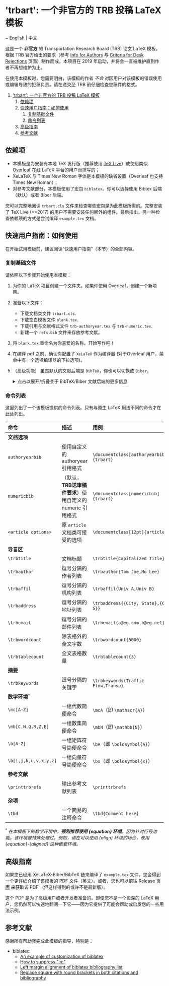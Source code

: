 # 'trbart': 一个非官方的 TRB 投稿 LaTeX 模板

~ [English](../README.md) | 中文

这是一个 **非官方** 的 Transportation Research Board (TRB) 论文 LaTeX 模板，根据 TRB 官方给出的要求（参考 [Info for Authors](http://onlinepubs.trb.org/onlinepubs/AM/InfoForAuthors.pdf) 与 [Criteria for Desk Rejections](http://onlinepubs.trb.org/onlinepubs/TRREM/CriteriaforDeskRejections2019.pdf) 页面）制作而成。本项目在 2019 年启动，并将会一直被维护直到作者不再想维护为止。

在使用本模板时，您需要明白，该模板的作者 *不会* 对因用户对该模板的错误使用或编辑导致的拒稿负责。请在递交至 TRB 前仔细检查您稿件的格式。

1. ['trbart': 一个非官方的 TRB 投稿 LaTeX 模板](#trbart-一个非官方的-trb-投稿-latex-模板)
   1. [依赖项](#依赖项)
   2. [快速用户指南：如何使用](#快速用户指南如何使用)
      1. [复制基础文件](#复制基础文件)
      2. [命令列表](#命令列表)
   3. [高级指南](#高级指南)
   4. [参考文献](#参考文献)

## 依赖项

- 本模板是为安装有本地 TeX 发行版（推荐使用 [TeX Live](https://www.tug.org/texlive/)）或使用类似 [Overleaf](https://www.overleaf.com/) 在线 LaTeX 平台的用户而撰写的；
- XeLaTeX 与 Times New Roman 字体是本模板的缺省设置（Overleaf 也支持 Times New Roman）；
- 对参考文献部分，本模板使用了宏包 `biblatex`。你可以选择使用 Bibtex 后端（默认）或者 Biber 后端。

您可以完整地阅读 `trbart.cls` 文件来检查哪些宏包是为此模板所需的。完整安装了 TeX Live (>=2017) 的用户不需要安装任何额外的组件。最后指出，另一种检查依赖项的方式是尝试编译 `example.tex` 文档。

## 快速用户指南：如何使用

在开始试用模板前，建议阅读“快速用户指南”（本节）的全部内容。

### 复制基础文件

请依照以下步骤开始使用本模板：
1. 为你的 LaTeX 项目创建一个文件夹。如果你使用 Overleaf，创建一个新项目。
2. 准备以下文件：
   - 下载文档类文件 `trbart.cls`.
   - 下载空白模板文件 `blank.tex`. 
   - 下载引用与文献格式文件 `trb-authoryear.tex` 与 `trb-numeric.tex`.
   - 新建一个 `refs.bib` 文件来存放参考文献。
3. 将 `blank.tex` 重命名为你喜爱的名称。开始写作吧！
4. 在编译 pdf 之前，确认你配置了 `XeLaTeX` 作为编译器 (对于Overleaf 用户，菜单中有一个选择编译器的下拉选项)。
5. （高级功能） 虽然默认的文献后端是 `BibTeX`，你也可以切换成 `Biber`。 
   <details><summary>点击以展开/折叠关于 BibTeX/Biber 文献后端的更多信息</summary>

   你可以通过更改 `trbart.cls` 文件中以下行来切换为 Biber 后端:
   ```tex
   \RequirePackage[..., backend=biber]{biblatex}
   ```
   - I如果你选择 Biber 后端，请将 `refs.bib` 文件中所有 `@article` 类型下的 `title=` 键都重命名为 `journaltitle=`。
   - 如果你在转向 Biber 的过程中出现了配置问题，这里有一个实用链接：[StackExchange - Configuring my editor to avoid undefined citations](https://tex.stackexchange.com/questions/154751/biblatex-with-biber-configuring-my-editor-to-avoid-undefined-citations).
   </details>

### 命令列表

这里列出了一个该模板提供的命令列表。只有与原生 LaTeX 用法不同的命令才在此处列出。

| 命令 | 描述 | 用例 |
| :--- | :--- | :--- |
| **文档选项** |||
| `authoryearbib` | 使用自定义的 authoryear 引用格式 | `\documentclass[authoryearbib]{trbart}` |
| `numericbib` | （默认，**TRB送审稿件要求**）使用自定义的 numeric 引用格式 | `\documentclass[numericbib]{trbart}` |
| `<article options>` | 原 `article` 文档类可接受的选项 | `\documentclass[12pt]{article}` |
| **导言区** |||
| `\trbtitle` | 文档标题 | `\trbtitle{Capitalized Title}` |
| `\trbauthor` | 逗号分隔的作者列表 | `\trbauthor{Tom Joe,Mo Lee}` |
| `\trbaffil` | 逗号分隔的机构列表 | `\trbaffil{Univ A,Univ B}` |
| `\trbaddress` | 逗号分隔的地址列表 | `\trbaddress{{City, State},{C, S}}` |
| `\trbemail` | 逗号分隔的邮件列表 | `\trbemail{a@eg.com,b@eg.net}` |
| `\trbwordcount` | 除表格外的全文字数 | `\trbwordcount{5000}` |
| `\trbtablecount` | 全文表格数量 | `\trbtablecount{3}` |
| **摘要** |||
| `\trbkeywords` | 逗号分隔的关键字 | `\trbkeywords{Traffic Flow,Transp}` |
| **数学环境**<sup>†</sup> |||
| `\mc[A-Z]` | 一组代数简便命令 | `\mcA`（即 `\mathscr{A}`） |
| `\mb[C,N,Q,R,Z,E]` | 一组数集简便命令 | `\mbN`（即 `\mathbb{N}`） |
| `\b[A-Z]` | 一组矩阵符号简便命令 | `\bA`（即 `\boldsymbol{A}`） |
| `\b[i,j,k,u,v,x,y,z]` | 一组向量符号简便命令 | `\bx`（即 `\boldsymbol{x}`） |
| **参考文献** |||
| `\printtrbrefs`| 输出参考文献列表 | `\printtrbrefs` |
| **杂项** |||
| `\tbd` | 一个简易的注释命令 | `\tbd{Comment here}` | 

<sup>†</sup> *在本模板下的数学环境中，**强烈推荐使用 {equation} 环境**。因为针对行号功能，该环境被特殊处理过。例如，请在可以使用 {align} 环境的场合，改用 {equation}-{aligned} 这种嵌套环境。*


## 高级指南

如果您已经用 XeLaTeX-Biber/BibTeX 链来编译了 `example.tex` 文件，您会得到一个更详细介绍了该模板的 PDF 文件（英文）。或者，您也可以前往 [Release 页面](https://github.com/wklchris/TRB-template/releases) 来获取该 PDF （但这样得到的或许不是最新版）。

这个 PDF 是为了高级用户或者开发者准备的。即便您不是一个资深的 LaTeX 用户，您仍然可以快速地翻阅一下它——因为它提供了可能会帮助或启发您的一些用法示例。


## 参考文献

感谢所有帮助我完成此模板的指导，特别是：
- biblatex:
  - [An example of customization of biblatex](https://tex.stackexchange.com/questions/386735/how-to-customize-biblatex-style)
  - [How to suppress "in:"](https://tex.stackexchange.com/questions/10682/suppress-in-biblatex)
  - [Left margin alignment of biblatex bibliography list](https://tex.stackexchange.com/questions/47092/left-margin-alignment-of-biblatexs-bibliography-list)
  - [Replace square with round brackets in both citations and bibliography](https://tex.stackexchange.com/a/341043/116054)